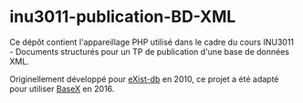 # inu3011-publication-BD-XML
Ce dépôt contient l'appareillage PHP utilisé dans le cadre du cours INU3011 - Documents structurés pour un TP de publication d'une base de données XML.

Originellement développé pour [eXist-db](http://exist-db.org/) en 2010, ce projet a été adapté pour utiliser [BaseX](https://basex.org/) en 2016.